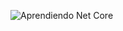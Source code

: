 ![Aprendiendo Net Core](https://github.com/user-attachments/assets/de93dd78-01ed-4cdb-b8e3-c817ca12e278)
